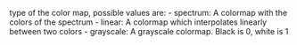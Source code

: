 type of the color map, possible values are:
			- spectrum: A colormap with the colors of the spectrum
			- linear: A colormap which interpolates linearly between two colors
			- grayscale: A grayscale colormap. Black is 0, white is 1